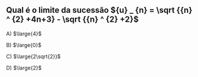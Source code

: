 ##  Qual é o limite da sucessão  ${u} _ {n} = \sqrt {{n} ^ {2} +4n+3} - \sqrt {{n} ^ {2} +2}$
A) $\large{4}$

B) $\large{0}$

C) $\large{2\sqrt{2}}$

D) $\large{2}$